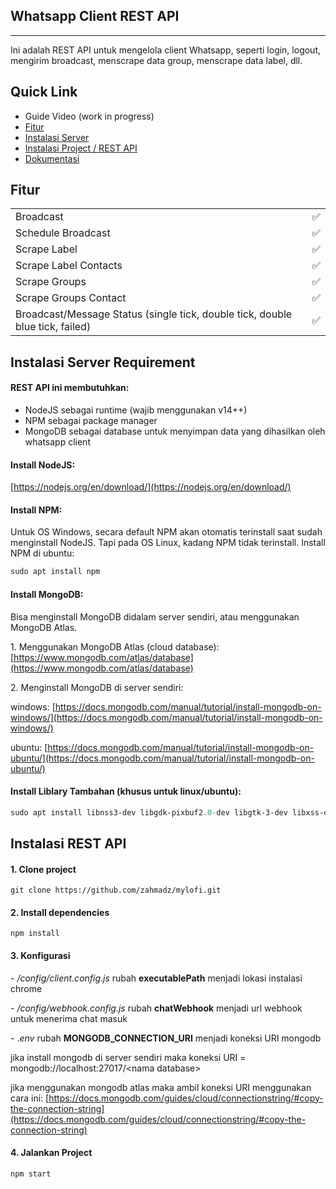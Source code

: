 ## Whatsapp Client REST API

---

Ini adalah REST API untuk mengelola client Whatsapp, seperti login, logout, mengirim broadcast, menscrape data group, menscrape data label, dll.

## Quick Link

*   Guide Video (work in progress)
*   [Fitur](#fitur)
*   [Instalasi Server](#instalasi-server-requirement)
*   [Instalasi Project / REST API](#instalasi-rest-api)
*   [Dokumentasi](https://app.swaggerhub.com/apis/wa-restapi/waclientrestapi/1.0.0)

## Fitur

<table><tbody><tr><td>Broadcast</td><td>✅</td></tr><tr><td>Schedule Broadcast</td><td>✅</td></tr><tr><td>Scrape Label</td><td>✅</td></tr><tr><td>Scrape Label Contacts</td><td>✅</td></tr><tr><td>Scrape Groups</td><td>✅</td></tr><tr><td>Scrape Groups Contact</td><td>✅</td></tr><tr><td>Broadcast/Message Status (single tick, double tick, double blue tick, failed)</td><td>✅</td></tr></tbody></table>

## Instalasi Server Requirement

#### **REST API ini membutuhkan:**

*   NodeJS sebagai runtime (wajib menggunakan v14++)
*   NPM sebagai package manager
*   MongoDB sebagai database untuk menyimpan data yang dihasilkan oleh whatsapp client

#### **Install NodeJS:**

[https://nodejs.org/en/download/](https://nodejs.org/en/download/)

#### **Install NPM:**

Untuk OS Windows, secara default NPM akan otomatis terinstall saat sudah menginstall NodeJS. Tapi pada OS Linux, kadang NPM tidak terinstall. Install NPM di ubuntu:

```powershell
sudo apt install npm
```

#### **Install MongoDB:**

Bisa menginstall MongoDB didalam server sendiri, atau menggunakan MongoDB Atlas.

1\. Menggunakan MongoDB Atlas (cloud database): [https://www.mongodb.com/atlas/database](https://www.mongodb.com/atlas/database)

2\. Menginstall MongoDB di server sendiri:

windows: [https://docs.mongodb.com/manual/tutorial/install-mongodb-on-windows/](https://docs.mongodb.com/manual/tutorial/install-mongodb-on-windows/)

ubuntu: [https://docs.mongodb.com/manual/tutorial/install-mongodb-on-ubuntu/](https://docs.mongodb.com/manual/tutorial/install-mongodb-on-ubuntu/)

#### **Install Liblary Tambahan (khusus untuk linux/ubuntu):**

```powershell
sudo apt install libnss3-dev libgdk-pixbuf2.0-dev libgtk-3-dev libxss-de libgconf-2-4 libatk1.0-0 libatk-bridge2.0-0 libgdk-pixbuf2.0-0 libgtk-3-0 libgbm-dev libnss3-dev libxss-dev ffmpeg google-chrome-stable
```

## Instalasi REST API

#### **1\. Clone project**

```
git clone https://github.com/zahmadz/mylofi.git
```

#### **2\. Install dependencies**

```
npm install
```

#### **3\. Konfigurasi**

_\- /config/client.config.js_ rubah **executablePath** menjadi lokasi instalasi chrome

_\- /config/webhook.config.js_ rubah **chatWebhook** menjadi url webhook untuk menerima chat masuk

\- ._env_ rubah **MONGODB\_CONNECTION\_URI** menjadi koneksi URI mongodb

jika install mongodb di server sendiri maka koneksi URI = mongodb://localhost:27017/\<nama database>

jika menggunakan mongodb atlas maka ambil koneksi URI menggunakan cara ini: [https://docs.mongodb.com/guides/cloud/connectionstring/#copy-the-connection-string](https://docs.mongodb.com/guides/cloud/connectionstring/#copy-the-connection-string)

#### **4\. Jalankan Project**

```
npm start
```
